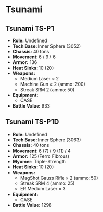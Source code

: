 # Tsunami
## Tsunami TS-P1
- **Role:** Undefined
- **Tech Base:** Inner Sphere (3052)
- **Chassis:** 40 tons
- **Movement:** 6 / 9 / 6
- **Armor:** 136
- **Heat Sinks:** 10 (20)
- **Weapons:**
  - Medium Laser × 2
  - Machine Gun × 2 (ammo: 200)
  - Streak SRM 2 (ammo: 50)
- **Equipment:**
  - CASE
- **Battle Value:** 933

## Tsunami TS-P1D
- **Role:** Undefined
- **Tech Base:** Inner Sphere (3063)
- **Chassis:** 40 tons
- **Movement:** 6 (7) / 9 (11) / 4
- **Armor:** 125 (Ferro Fibrous)
- **Myomer:** Triple-Strength
- **Heat Sinks:** 10 (20)
- **Weapons:**
  - MagShot Gauss Rifle × 2 (ammo: 50)
  - Streak SRM 4 (ammo: 25)
  - ER Medium Laser × 3
- **Equipment:**
  - CASE
- **Battle Value:** 1298

